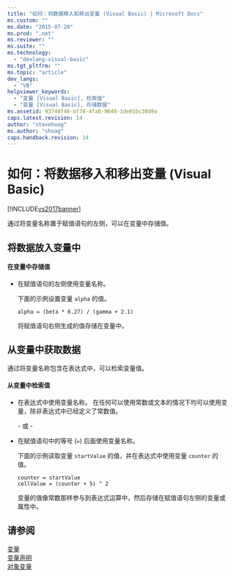 ```yaml
---
title: "如何：将数据移入和移出变量 (Visual Basic) | Microsoft Docs"
ms.custom: ""
ms.date: "2015-07-20"
ms.prod: ".net"
ms.reviewer: ""
ms.suite: ""
ms.technology: 
  - "devlang-visual-basic"
ms.tgt_pltfrm: ""
ms.topic: "article"
dev_langs: 
  - "VB"
helpviewer_keywords: 
  - "变量 [Visual Basic], 检索值"
  - "变量 [Visual Basic], 存储数据"
ms.assetid: 93744f46-bf78-4fa0-9640-1de01bc38d9a
caps.latest.revision: 14
author: "stevehoag"
ms.author: "shoag"
caps.handback.revision: 14
---
```

# 如何：将数据移入和移出变量 (Visual Basic)
[!INCLUDE[vs2017banner](../../../../visual-basic/includes/vs2017banner.md)]

通过将变量名称置于赋值语句的左侧，可以在变量中存储值。  
  
## 将数据放入变量中  
  
#### 在变量中存储值  
  
-   在赋值语句的左侧使用变量名称。  
  
     下面的示例设置变量 `alpha` 的值。  
  
    ```  
    alpha = (beta * 6.27) / (gamma + 2.1)  
    ```  
  
     将赋值语句右侧生成的值存储在变量中。  
  
## 从变量中获取数据  
 通过将变量名称包含在表达式中，可以检索变量值。  
  
#### 从变量中检索值  
  
-   在表达式中使用变量名称。  在任何可以使用常数或文本的情况下均可以使用变量，除非表达式中已经定义了常数值。  
  
     \- 或 \-  
  
-   在赋值语句中的等号 \(`=`\) 后面使用变量名称。  
  
     下面的示例读取变量 `startValue` 的值，并在表达式中使用变量 `counter` 的值。  
  
    ```  
    counter = startValue  
    cellValue = (counter + 5) ^ 2  
    ```  
  
     变量的值像常数那样参与到表达式运算中，然后存储在赋值语句左侧的变量或属性中。  
  
## 请参阅  
 [变量](../../../../visual-basic/programming-guide/language-features/variables/index.md)   
 [变量声明](../../../../visual-basic/programming-guide/language-features/variables/variable-declaration.md)   
 [对象变量](../../../../visual-basic/programming-guide/language-features/variables/object-variables.md)